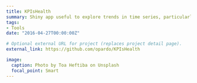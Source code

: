 ```yaml
---
title: KPIsHealth
summary: Shiny app useful to explore trends in time series, particularly designed for KPIs estimated from survey data
tags:
- Tools
date: "2016-04-27T00:00:00Z"

# Optional external URL for project (replaces project detail page).
external_link: https://github.com/opardo/KPIsHealth

image:
  caption: Photo by Toa Heftiba on Unsplash
  focal_point: Smart
---
```

